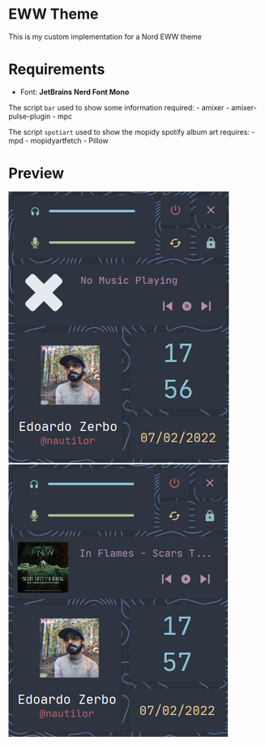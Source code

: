 # EWW Theme
This is my custom implementation for a Nord EWW theme

# Requirements

- Font: **JetBrains Nerd Font Mono**

The script `bar` used to show some information required:
    - amixer
    - amixer-pulse-plugin
    - mpc

The script `spotiart` used to show the mopidy spotify album art requires:
    - mpd
    - mopidyartfetch
    - Pillow

# Preview
![preview](screenshot/preview.png)
![preview](screenshot/preview_music.png)